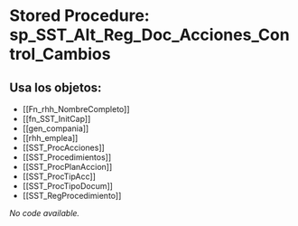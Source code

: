 # Stored Procedure: sp_SST_Alt_Reg_Doc_Acciones_Control_Cambios

## Usa los objetos:
- [[Fn_rhh_NombreCompleto]]
- [[fn_SST_InitCap]]
- [[gen_compania]]
- [[rhh_emplea]]
- [[SST_ProcAcciones]]
- [[SST_Procedimientos]]
- [[SST_ProcPlanAccion]]
- [[SST_ProcTipAcc]]
- [[SST_ProcTipoDocum]]
- [[SST_RegProcedimiento]]

*No code available.*
